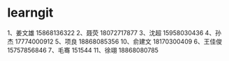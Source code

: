 ﻿# learngit
1、姜文雄		15868136322
2、聂荧                 18072717877 
3、沈超		        15958030436
4、孙杰                 17774000912
5、项良                 18868085356
10、俞建文            18170300409
6、王佳俊               15757856846
7、毛骞                 151544
11、徐翊                18868080785


